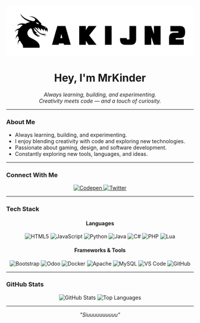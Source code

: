 ![Logo](https://github.com/aKijn2/aKijn2/raw/main/myProfile.gif)

<h1 align="center">Hey, I'm <strong>MrKinder</strong></h1>

<p align="center">
  <i>Always learning, building, and experimenting.<br>
  Creativity meets code — and a touch of curiosity.</i>
</p>

---

### About Me
- Always learning, building, and experimenting.  
- I enjoy blending creativity with code and exploring new technologies.  
- Passionate about gaming, design, and software development.  
- Constantly exploring new tools, languages, and ideas.  

---

### Connect With Me
<p align="center">
  <a href="https://codepen.io/Mrkinder">
    <img src="https://img.shields.io/badge/Codepen-0A0A0A?style=for-the-badge&logo=codepen&logoColor=white" alt="Codepen"/>
  </a>
  <a href="https://twitter.com/XMrKinder">
    <img src="https://img.shields.io/badge/Twitter-0A66C2?style=for-the-badge&logo=twitter&logoColor=white" alt="Twitter"/>
  </a>
</p>

---

### Tech Stack

<div align="center">
  
#### Languages
![HTML5](https://img.shields.io/badge/HTML5-E34F26?style=flat-square&logo=html5&logoColor=white)
![JavaScript](https://img.shields.io/badge/JavaScript-F7DF1E?style=flat-square&logo=javascript&logoColor=black)
![Python](https://img.shields.io/badge/Python-3776AB?style=flat-square&logo=python&logoColor=white)
![Java](https://img.shields.io/badge/Java-007396?style=flat-square&logo=openjdk&logoColor=white)
![C#](https://img.shields.io/badge/C%23-239120?style=flat-square&logo=c-sharp&logoColor=white)
![PHP](https://img.shields.io/badge/PHP-777BB4?style=flat-square&logo=php&logoColor=white)
![Lua](https://img.shields.io/badge/Lua-2C2D72?style=flat-square&logo=lua&logoColor=white)

#### Frameworks & Tools
![Bootstrap](https://img.shields.io/badge/Bootstrap-7952B3?style=flat-square&logo=bootstrap&logoColor=white)
![Odoo](https://img.shields.io/badge/Odoo-714B67?style=flat-square&logo=odoo&logoColor=white)
![Docker](https://img.shields.io/badge/Docker-0db7ed?style=flat-square&logo=docker&logoColor=white)
![Apache](https://img.shields.io/badge/Apache-D42029?style=flat-square&logo=apache&logoColor=white)
![MySQL](https://img.shields.io/badge/MySQL-4479A1?style=flat-square&logo=mysql&logoColor=white)
![VS Code](https://img.shields.io/badge/VS%20Code-0078d4?style=flat-square&logo=visual-studio-code&logoColor=white)
![GitHub](https://img.shields.io/badge/GitHub-181717?style=flat-square&logo=github&logoColor=white)

</div>

---

### GitHub Stats

<p align="center">
  <img src="https://github-readme-stats.vercel.app/api?username=aKijn2&show_icons=true&count_private=true&theme=transparent&hide_border=true&title_color=58a6ff&text_color=adbac7&icon_color=58a6ff" height="170" alt="GitHub Stats" />
  <img src="https://github-readme-stats.vercel.app/api/top-langs?username=aKijn2&layout=compact&langs_count=6&theme=transparent&hide_border=true&title_color=58a6ff&text_color=adbac7" height="170" alt="Top Languages" />
</p>

---

<p align="center">
  <i>"Siuuuuuuuuuu"</i>
</p>
